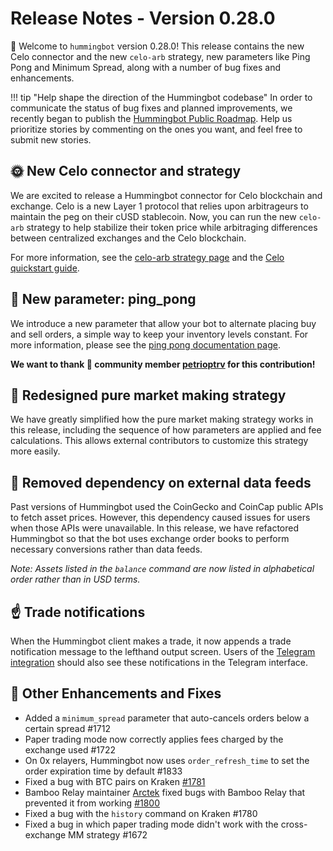 # Release Notes - Version 0.28.0

🚀 Welcome to `hummingbot` version 0.28.0! This release contains the new Celo connector and the new `celo-arb` strategy, new parameters like Ping Pong and Minimum Spread, along with a number of bug fixes and enhancements.

!!! tip "Help shape the direction of the Hummingbot codebase"
    In order to communicate the status of bug fixes and planned improvements, we recently began to publish the [Hummingbot Public Roadmap](https://github.com/hummingbot/hummingbot/projects/2). Help us prioritize stories by commenting on the ones you want, and feel free to submit new stories.

## 🌞 New Celo connector and strategy

We are excited to release a Hummingbot connector for Celo blockchain and exchange. Celo is a new Layer 1 protocol that relies upon arbitrageurs to maintain the peg on their cUSD stablecoin. Now, you can run the new `celo-arb` strategy to help stabilize their token price while arbitraging differences between centralized exchanges and the Celo blockchain.

For more information, see the [celo-arb strategy page](/strategies/celo-arbitrage/) and the [Celo quickstart guide](/strategies/celo-arbitrage/#setup).

## 🏓 New parameter: ping_pong

We introduce a new parameter that allow your bot to alternate placing buy and sell orders, a simple way to keep your inventory levels constant. For more information, please see the [ping pong documentation page](/strategy-configs/ping-pong/).

**We want to thank 🙏 community member [petrioptrv](https://github.com/petioptrv) for this contribution!**

## 🔄 Redesigned pure market making strategy

We have greatly simplified how the pure market making strategy works in this release, including the sequence of how parameters are applied and fee calculations. This allows external contributors to customize this strategy more easily.

## 📡 Removed dependency on external data feeds

Past versions of Hummingbot used the CoinGecko and CoinCap public APIs to fetch asset prices. However, this dependency caused issues for users when those APIs were unavailable. In this release, we have refactored Hummingbot so that the bot uses exchange order books to perform necessary conversions rather than data feeds.

*Note: Assets listed in the `balance` command are now listed in alphabetical order rather than in USD terms.*

## ☝️ Trade notifications

When the Hummingbot client makes a trade, it now appends a trade notification message to the lefthand output screen. Users of the [Telegram integration](/global-configs/telegram/) should also see these notifications in the Telegram interface.


## 🐞 Other Enhancements and Fixes
* Added a `minimum_spread` parameter that auto-cancels orders below a certain spread #1712
* Paper trading mode now correctly applies fees charged by the exchange used #1722
* On 0x relayers, Hummingbot now uses `order_refresh_time` to set the order expiration time by default #1833
* Fixed a bug with BTC pairs on Kraken [#1781](https://github.com/hummingbot/hummingbot/pull/1781)
* Bamboo Relay maintainer [Arctek](https://github.com/Arctek) fixed bugs with Bamboo Relay that prevented it from working [#1800](https://github.com/hummingbot/hummingbot/pull/1800)
* Fixed a bug with the `history` command on Kraken #1780
* Fixed a bug in which paper trading mode didn't work with the cross-exchange MM strategy #1672